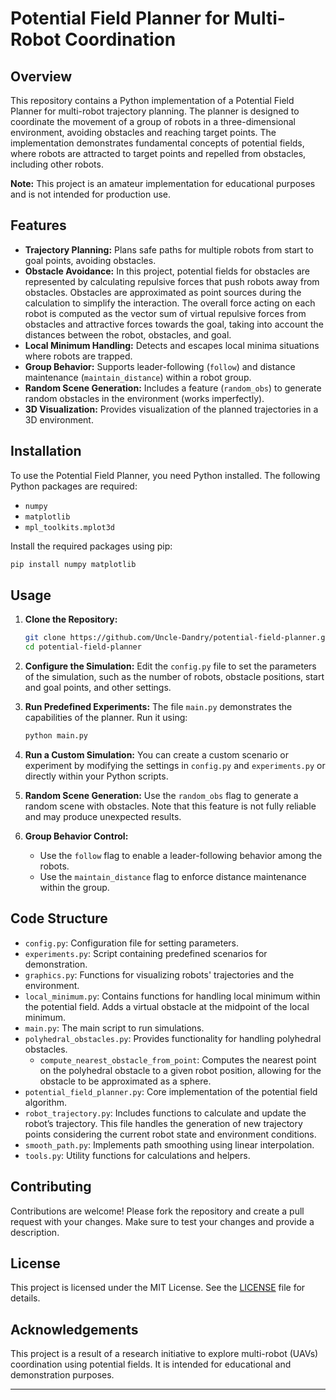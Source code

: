 # Potential Field Planner for Multi-Robot Coordination

## Overview

This repository contains a Python implementation of a Potential Field Planner for multi-robot trajectory planning. The planner is designed to coordinate the movement of a group of robots in a three-dimensional environment, avoiding obstacles and reaching target points. The implementation demonstrates fundamental concepts of potential fields, where robots are attracted to target points and repelled from obstacles, including other robots.

**Note:** This project is an amateur implementation for educational purposes and is not intended for production use.

## Features

- **Trajectory Planning:** Plans safe paths for multiple robots from start to goal points, avoiding obstacles.
- **Obstacle Avoidance:** In this project, potential fields for obstacles are represented by calculating repulsive forces that push robots away from obstacles. Obstacles are approximated as point sources during the calculation to simplify the interaction. The overall force acting on each robot is computed as the vector sum of virtual repulsive forces from obstacles and attractive forces towards the goal, taking into account the distances between the robot, obstacles, and goal. 
- **Local Minimum Handling:** Detects and escapes local minima situations where robots are trapped.
- **Group Behavior:** Supports leader-following (`follow`) and distance maintenance (`maintain_distance`) within a robot group.
- **Random Scene Generation:** Includes a feature (`random_obs`) to generate random obstacles in the environment (works imperfectly).
- **3D Visualization:** Provides visualization of the planned trajectories in a 3D environment.

## Installation

To use the Potential Field Planner, you need Python installed. The following Python packages are required:

- `numpy`
- `matplotlib`
- `mpl_toolkits.mplot3d`

Install the required packages using pip:

```bash
pip install numpy matplotlib
```

## Usage

1. **Clone the Repository:**
   ```bash
   git clone https://github.com/Uncle-Dandry/potential-field-planner.git
   cd potential-field-planner
   ```

2. **Configure the Simulation:**
   Edit the `config.py` file to set the parameters of the simulation, such as the number of robots, obstacle positions, start and goal points, and other settings. 

3. **Run Predefined Experiments:**
   The file `main.py` demonstrates the capabilities of the planner. Run it using:
   ```bash
   python main.py
   ```

4. **Run a Custom Simulation:**
   You can create a custom scenario or experiment by modifying the settings in `config.py` and `experiments.py` or directly within your Python scripts.

5. **Random Scene Generation:**
   Use the `random_obs` flag to generate a random scene with obstacles. Note that this feature is not fully reliable and may produce unexpected results.

6. **Group Behavior Control:**
   - Use the `follow` flag to enable a leader-following behavior among the robots.
   - Use the `maintain_distance` flag to enforce distance maintenance within the group.

## Code Structure

- `config.py`: Configuration file for setting parameters.
- `experiments.py`: Script containing predefined scenarios for demonstration.
- `graphics.py`: Functions for visualizing robots' trajectories and the environment.
- `local_minimum.py`: Contains functions for handling local minimum within the potential field. Adds a virtual obstacle at the midpoint of the local minimum.
- `main.py`: The main script to run simulations.
- `polyhedral_obstacles.py`: Provides functionality for handling polyhedral obstacles.
  - `compute_nearest_obstacle_from_point`: Computes the nearest point on the polyhedral obstacle to a given robot position, allowing for the obstacle to be approximated as a sphere.
- `potential_field_planner.py`: Core implementation of the potential field algorithm.
- `robot_trajectory.py`: Includes functions to calculate and update the robot’s trajectory. This file handles the generation of new trajectory points considering the current robot state and environment conditions.
- `smooth_path.py`: Implements path smoothing using linear interpolation.
- `tools.py`: Utility functions for calculations and helpers.

## Contributing

Contributions are welcome! Please fork the repository and create a pull request with your changes. Make sure to test your changes and provide a description.

## License

This project is licensed under the MIT License. See the [LICENSE](LICENSE) file for details.

## Acknowledgements

This project is a result of a research initiative to explore multi-robot (UAVs) coordination using potential fields. It is intended for educational and demonstration purposes.

---

